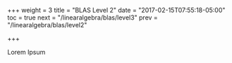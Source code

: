 +++
weight = 3
title = "BLAS Level 2"
date = "2017-02-15T07:55:18-05:00"
toc = true
next = "/linearalgebra/blas/level3"
prev = "/linearalgebra/blas/level2"

+++

Lorem Ipsum
